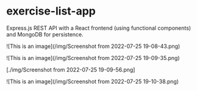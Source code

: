 # exercise-list-app

Express.js REST API with a React frontend (using functional components) and MongoDB for persistence. 

![This is an image](/img/Screenshot from 2022-07-25 19-08-43.png)

![This is an image](/img/Screenshot from 2022-07-25 19-09-35.png)

[./img/Screenshot from 2022-07-25 19-09-56.png]

![This is an image](/img/Screenshot from 2022-07-25 19-10-38.png)


